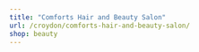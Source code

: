 ```yaml
---
title: "Comforts Hair and Beauty Salon"
url: /croydon/comforts-hair-and-beauty-salon/
shop: beauty
---
```

